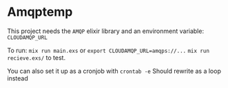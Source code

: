# Amqptemp

This project needs the `AMQP` elixir library and an environment variable: `CLOUDAMQP_URL` 

To run: `mix run main.exs`
or `export CLOUDAMQP_URL=amqps://...`
`mix run recieve.exs/` to test.

You can also set it up as a cronjob with `crontab -e`
Should rewrite as a loop instead
